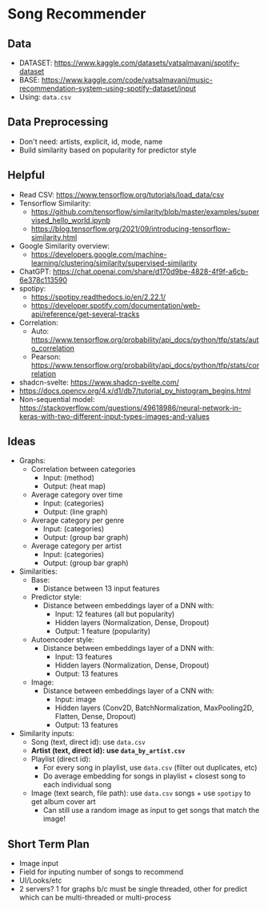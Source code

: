 # Song Recommender

## Data

- DATASET: https://www.kaggle.com/datasets/vatsalmavani/spotify-dataset
- BASE: https://www.kaggle.com/code/vatsalmavani/music-recommendation-system-using-spotify-dataset/input
- Using: `data.csv`

## Data Preprocessing

- Don't need: artists, explicit, id, mode, name
- Build similarity based on popularity for predictor style

## Helpful

- Read CSV: https://www.tensorflow.org/tutorials/load_data/csv
- Tensorflow Similarity:
    - https://github.com/tensorflow/similarity/blob/master/examples/supervised_hello_world.ipynb
    - https://blog.tensorflow.org/2021/09/introducing-tensorflow-similarity.html
- Google Similarity overview:
    - https://developers.google.com/machine-learning/clustering/similarity/supervised-similarity
- ChatGPT: https://chat.openai.com/share/d170d9be-4828-4f9f-a6cb-6e378c113590
- spotipy:
    - https://spotipy.readthedocs.io/en/2.22.1/
    - https://developer.spotify.com/documentation/web-api/reference/get-several-tracks
- Correlation: 
    - Auto: https://www.tensorflow.org/probability/api_docs/python/tfp/stats/auto_correlation
    - Pearson: https://www.tensorflow.org/probability/api_docs/python/tfp/stats/correlation
- shadcn-svelte: https://www.shadcn-svelte.com/
- https://docs.opencv.org/4.x/d1/db7/tutorial_py_histogram_begins.html
- Non-sequential model: https://stackoverflow.com/questions/49618986/neural-network-in-keras-with-two-different-input-types-images-and-values

## Ideas

- Graphs:
    - Correlation between categories
        - Input: (method)
        - Output: (heat map)
    - Average category over time
        - Input: (categories)
        - Output: (line graph)
    - Average category per genre
        - Input: (categories)
        - Output: (group bar graph)
    - Average category per artist
        - Input: (categories)
        - Output: (group bar graph)
- Similarities:
    - Base:
        - Distance between 13 input features
    - Predictor style:
        - Distance between embeddings layer of a DNN with:
            - Input: 12 features (all but popularity)
            - Hidden layers (Normalization, Dense, Dropout)
            - Output: 1 feature (popularity)
    - Autoencoder style:
        - Distance between embeddings layer of a DNN with:
            - Input: 13 features
            - Hidden layers (Normalization, Dense, Dropout)
            - Output: 13 features
    - Image:
        - Distance between embeddings layer of a CNN with:
            - Input: image
            - Hidden layers (Conv2D, BatchNormalization, MaxPooling2D, Flatten, Dense, Dropout)
            - Output: 13 features
- Similarity inputs:
    - Song (text, direct id): use `data.csv`
    - **Artist (text, direct id): use `data_by_artist.csv`**
    - Playlist (direct id):
        - For every song in playlist, use `data.csv` (filter out duplicates, etc)
        - Do average embedding for songs in playlist + closest song to each individual song
    - Image (text search, file path): use `data.csv` songs + use `spotipy` to get album cover art
        - Can still use a random image as input to get songs that match the image!

## Short Term Plan

- Image input
- Field for inputing number of songs to recommend
- UI/Looks/etc
- 2 servers? 1 for graphs b/c must be single threaded, other for predict which can be multi-threaded or multi-process